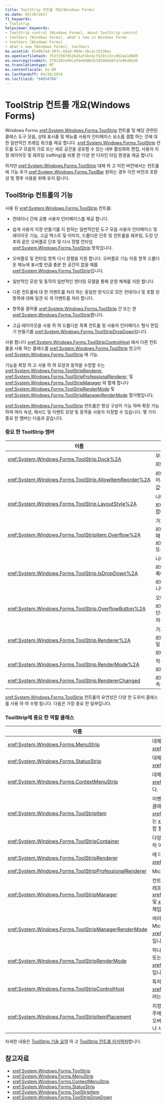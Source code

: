 ```yaml
---
title: ToolStrip 컨트롤 개요(Windows Forms)
ms.date: 03/30/2017
f1_keywords:
- Toolstrip
helpviewer_keywords:
- ToolStrip control [Windows Forms], about ToolStrip control
- toolbars [Windows Forms], what's new in Windows Forms
- toolbars [Windows Forms]
- what's new [Windows Forms], toolbars
ms.assetid: 81d067ed-297c-4dad-90de-1bcac15336ec
ms.openlocfilehash: 75df256f852b45af4bc6cf519c13ccd62ae1d689
ms.sourcegitcommit: 2701302a99cafbe0d86d53d540eb0fa7e9b46b36
ms.translationtype: MT
ms.contentlocale: ko-KR
ms.lasthandoff: 04/28/2019
ms.locfileid: "64654766"
---
```

# <a name="toolstrip-control-overview-windows-forms"></a>ToolStrip 컨트롤 개요(Windows Forms)
Windows Forms <xref:System.Windows.Forms.ToolStrip> 컨트롤 및 해당 관련된 클래스 도구 모음, 상태 표시줄 및 메뉴를 사용자 인터페이스 요소를 결합 하는 것에 대 한 일반적인 프레임 워크를 제공 합니다. <xref:System.Windows.Forms.ToolStrip> 컨트롤 도구 모음의 가로 또는 세로 공간을 공유할 수 있는 내부 활성화와 편집, 사용자 지정 레이아웃 및 래프팅 (rafting)를 비롯 한 다양 한 디자인 타임 환경을 제공 합니다.  
  
 하지만 <xref:System.Windows.Forms.ToolStrip> 대체 하 고 이전 버전에서는 컨트롤에 기능 추가 <xref:System.Windows.Forms.ToolBar> 원하는 경우 이전 버전과 호환성 및 향후 사용을 위해 유지 됩니다.  
  
## <a name="features-of-the-toolstrip-controls"></a>ToolStrip 컨트롤의 기능  
 사용 된 <xref:System.Windows.Forms.ToolStrip> 컨트롤:  
  
- 컨테이너 간에 공통 사용자 인터페이스를 제공 합니다.  
  
- 쉽게 사용자 지정 만들기를 지 원하는 일반적인된 도구 모음 사용자 인터페이스 및 레이아웃 기능, 고급 텍스트 및 이미지, 드롭다운 단추 및 컨트롤을 래프팅, 도킹 단추와 같은 오버플로 단추 및 다시 정렬 런타임 <xref:System.Windows.Forms.ToolStrip> 항목입니다.  
  
- 오버플로 및 런타임 항목 다시 정렬을 지원 합니다. 오버플로 기능 이동 항목 드롭다운 메뉴에 표시할 만큼 충분 한 공간이 없을 때를 <xref:System.Windows.Forms.ToolStrip>입니다.  
  
- 일반적인 모양 및 동작의 일반적인 렌더링 모델을 통해 운영 체제를 지원 합니다.  
  
- 다른 컨트롤에 대 한 이벤트를 처리 하는 동일한 방식으로 모든 컨테이너 및 포함 된 항목에 대해 일관 되 게 이벤트를 처리 합니다.  
  
- 항목을 끌어올 <xref:System.Windows.Forms.ToolStrip> 간 또는 한 <xref:System.Windows.Forms.ToolStrip>합니다.  
  
- 고급 레이아웃을 사용 하 여 드롭다운 목록 컨트롤 및 사용자 인터페이스 형식 편집기 만들기를 <xref:System.Windows.Forms.ToolStripDropDown>입니다.  
  
 사용 합니다 <xref:System.Windows.Forms.ToolStripControlHost> 에서 다른 컨트롤을 사용 하는 클래스를 <xref:System.Windows.Forms.ToolStrip> 얻고이 <xref:System.Windows.Forms.ToolStrip> 에 기능.  
  
 기능을 확장 하 고 사용 하 여 모양과 동작을 수정할 수는 <xref:System.Windows.Forms.ToolStripRenderer>, <xref:System.Windows.Forms.ToolStripProfessionalRenderer>, 및 <xref:System.Windows.Forms.ToolStripManager> 와 함께 합니다 <xref:System.Windows.Forms.ToolStripRenderMode> 및 <xref:System.Windows.Forms.ToolStripManagerRenderMode> 열거형입니다.  
  
 <xref:System.Windows.Forms.ToolStrip> 컨트롤은 항상 구성이 가능 하며 확장 가능 하며 여러 속성, 메서드 및 이벤트 모양 및 동작을 사용자 지정할 수 있습니다. 몇 가지 중요 한 멤버는 다음과 같습니다.  
  
### <a name="important-toolstrip-members"></a>중요 한 ToolStrip 멤버  
  
|이름|설명|  
|----------|-----------------|  
|<xref:System.Windows.Forms.ToolStrip.Dock%2A>|부모 컨테이너의 가장자리를 가져오거나 설정 합니다.는 <xref:System.Windows.Forms.ToolStrip> 에 도킹 됩니다.|  
|<xref:System.Windows.Forms.ToolStrip.AllowItemReorder%2A>|<xref:System.Windows.Forms.ToolStrip> 클래스를 통해 끌어서 놓기와 항목 다시 정렬을 전용으로 처리할지를 나타내는 값을 가져오거나 설정합니다.|  
|<xref:System.Windows.Forms.ToolStrip.LayoutStyle%2A>|나타내는 값을 가져오거나 하는 방법을 <xref:System.Windows.Forms.ToolStrip> 해당 항목을 배치 합니다.|  
|<xref:System.Windows.Forms.ToolStripItem.Overflow%2A>|가져오거나 설정 여부를 <xref:System.Windows.Forms.ToolStripItem> 에 연결할 때 합니다 <xref:System.Windows.Forms.ToolStrip> 또는 <xref:System.Windows.Forms.ToolStripOverflowButton> 또는 둘 사이의 부동 상태로 있을 수 있습니다.|  
|<xref:System.Windows.Forms.ToolStrip.IsDropDown%2A>|나타내는 값을 가져옵니다 여부를 <xref:System.Windows.Forms.ToolStripItem> 드롭다운 목록에서 다른 항목을 표시 때 목록을 <xref:System.Windows.Forms.ToolStripItem> 를 클릭 합니다.|  
|<xref:System.Windows.Forms.ToolStrip.OverflowButton%2A>|오버플로가 활성화된 <xref:System.Windows.Forms.ToolStrip>에 대한 오버플로 단추인 <xref:System.Windows.Forms.ToolStripItem>을 가져옵니다.|  
|<xref:System.Windows.Forms.ToolStrip.Renderer%2A>|가져오거나를 <xref:System.Windows.Forms.ToolStripRenderer> 모양 및 동작 (모양 및 느낌)의 사용자 지정 하는 데는 <xref:System.Windows.Forms.ToolStrip>합니다.|  
|<xref:System.Windows.Forms.ToolStrip.RenderMode%2A>|적용할 것 그리기 스타일을 가져오거나 설정 합니다.는 <xref:System.Windows.Forms.ToolStrip>합니다.|  
|<xref:System.Windows.Forms.ToolStrip.RendererChanged>|<xref:System.Windows.Forms.ToolStrip.Renderer%2A> 속성이 변경되면 발생합니다.|  
  
 <xref:System.Windows.Forms.ToolStrip> 컨트롤의 유연성은 다양 한 도우미 클래스를 사용 하 여 수행 됩니다. 다음은 가장 중요 한 일부입니다.  
  
### <a name="important-toolstrip-companion-classes"></a>ToolStrip에 중요 한 역할 클래스  
  
|이름|설명|  
|----------|-----------------|  
|<xref:System.Windows.Forms.MenuStrip>|대체 하 고 기능을 추가 합니다 <xref:System.Windows.Forms.MainMenu> 클래스입니다.|  
|<xref:System.Windows.Forms.StatusStrip>|대체 하 고 기능을 추가 합니다 <xref:System.Windows.Forms.StatusBar> 클래스입니다.|  
|<xref:System.Windows.Forms.ContextMenuStrip>|대체 하 고 기능을 추가 합니다 <xref:System.Windows.Forms.ContextMenu> 클래스입니다.|  
|<xref:System.Windows.Forms.ToolStripItem>|이벤트 및 모든 요소에 대 한 레이아웃을 관리 하는 추상 기본 클래스는를 <xref:System.Windows.Forms.ToolStrip>, <xref:System.Windows.Forms.ToolStripControlHost>, 또는 <xref:System.Windows.Forms.ToolStripDropDown> 포함 될 수 있습니다.|  
|<xref:System.Windows.Forms.ToolStripContainer>|다양 한 방법으로 제어를 정렬할 수 있는 폼의 양쪽 패널을 사용 하 여 컨테이너를 제공 합니다.|  
|<xref:System.Windows.Forms.ToolStripRenderer>|에 대 한 그리기 기능을 처리 <xref:System.Windows.Forms.ToolStrip> 개체입니다.|  
|<xref:System.Windows.Forms.ToolStripProfessionalRenderer>|Microsoft Office 스타일 모양을 제공합니다.|  
|<xref:System.Windows.Forms.ToolStripManager>|컨트롤 <xref:System.Windows.Forms.ToolStrip> 렌더링 및 래프팅 및 병합 <xref:System.Windows.Forms.MenuStrip>를 <xref:System.Windows.Forms.ToolStripDropDownMenu>, 및 <xref:System.Windows.Forms.ToolStripMenuItem> 개체입니다.|  
|<xref:System.Windows.Forms.ToolStripManagerRenderMode>|여러 적용할 그리기 스타일 (사용자 지정 Windows XP 또는 Microsoft Office Professional)을 지정 <xref:System.Windows.Forms.ToolStrip> 폼에 포함 된 개체입니다.|  
|<xref:System.Windows.Forms.ToolStripRenderMode>|하나에 적용 되는 그리기 스타일 (사용자 지정 Windows XP 또는 Microsoft Office Professional) 지정 <xref:System.Windows.Forms.ToolStrip> 폼에 포함 된 개체입니다.|  
|<xref:System.Windows.Forms.ToolStripControlHost>|특히 되지 않는 다른 컨트롤을 호스트 <xref:System.Windows.Forms.ToolStrip> 컨트롤 이지만 하려는 <xref:System.Windows.Forms.ToolStrip> 기능입니다.|  
|<xref:System.Windows.Forms.ToolStripItemPlacement>|지정 여부를 <xref:System.Windows.Forms.ToolStripItem> 주에 배치 하는 것 <xref:System.Windows.Forms.ToolStrip>, 오버플로에 <xref:System.Windows.Forms.ToolStrip>, 하거나 사용 하지 않도록 합니다.|  
  
 자세한 내용은 [ToolStrip 기술 요약](toolstrip-technology-summary.md) 하 고 [ToolStrip 컨트롤 아키텍처](toolstrip-control-architecture.md)합니다.  
  
## <a name="see-also"></a>참고자료

- <xref:System.Windows.Forms.ToolStrip>
- <xref:System.Windows.Forms.MenuStrip>
- <xref:System.Windows.Forms.ContextMenuStrip>
- <xref:System.Windows.Forms.StatusStrip>
- <xref:System.Windows.Forms.ToolStripItem>
- <xref:System.Windows.Forms.ToolStripDropDown>
